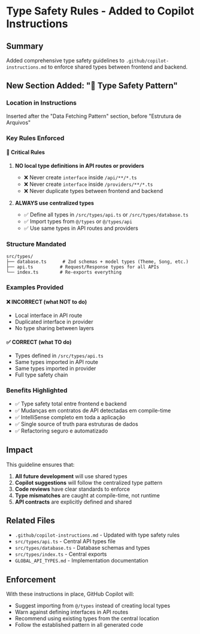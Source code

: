 # Type Safety Rules - Added to Copilot Instructions

## Summary

Added comprehensive type safety guidelines to `.github/copilot-instructions.md` to enforce shared types between frontend and backend.

## New Section Added: "🔷 Type Safety Pattern"

### Location in Instructions

Inserted after the "Data Fetching Pattern" section, before "Estrutura de Arquivos"

### Key Rules Enforced

#### 🚨 Critical Rules

1. **NO local type definitions in API routes or providers**

   - ❌ Never create `interface` inside `/api/**/*.ts`
   - ❌ Never create `interface` inside `/providers/**/*.ts`
   - ❌ Never duplicate types between frontend and backend

2. **ALWAYS use centralized types**
   - ✅ Define all types in `/src/types/api.ts` or `/src/types/database.ts`
   - ✅ Import types from `@/types` or `@/types/api`
   - ✅ Use same types in API routes and providers

### Structure Mandated

```
src/types/
├── database.ts      # Zod schemas + model types (Theme, Song, etc.)
├── api.ts          # Request/Response types for all APIs
└── index.ts        # Re-exports everything
```

### Examples Provided

#### ❌ INCORRECT (what NOT to do)

- Local interface in API route
- Duplicated interface in provider
- No type sharing between layers

#### ✅ CORRECT (what TO do)

- Types defined in `/src/types/api.ts`
- Same types imported in API route
- Same types imported in provider
- Full type safety chain

### Benefits Highlighted

- ✅ Type safety total entre frontend e backend
- ✅ Mudanças em contratos de API detectadas em compile-time
- ✅ IntelliSense completo em toda a aplicação
- ✅ Single source of truth para estruturas de dados
- ✅ Refactoring seguro e automatizado

## Impact

This guideline ensures that:

1. **All future development** will use shared types
2. **Copilot suggestions** will follow the centralized type pattern
3. **Code reviews** have clear standards to enforce
4. **Type mismatches** are caught at compile-time, not runtime
5. **API contracts** are explicitly defined and shared

## Related Files

- `.github/copilot-instructions.md` - Updated with type safety rules
- `src/types/api.ts` - Central API types file
- `src/types/database.ts` - Database schemas and types
- `src/types/index.ts` - Central exports
- `GLOBAL_API_TYPES.md` - Implementation documentation

## Enforcement

With these instructions in place, GitHub Copilot will:

- Suggest importing from `@/types` instead of creating local types
- Warn against defining interfaces in API routes
- Recommend using existing types from the central location
- Follow the established pattern in all generated code
